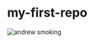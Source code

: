 # my-first-repo

![andrew smoking](https://img.nieuwsblad.be/pb5pc6fITe3M8fUpEnKXpu2Jj4A=/960x640/smart/https%3A%2F%2Fstatic.nieuwsblad.be%2FAssets%2FImages_Upload%2F2022%2F08%2F08%2F0ee70fa5-b9d9-4609-9326-d424c73902b9.jpg)
